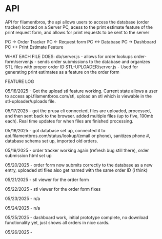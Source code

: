 # API
API for filamentbros, the api allows users to access the database (order tracker) located on a Server PC, acess to the print estimate feature of the print request form, and allows for print requests to be sent to the server

PC -> Order Tracker
PC <- Request form
PC <-> Database
PC -> Dashboard
PC <-> Print Estimate Feature

WHAT EACH FILE DOES:
db/server.js - allows for order lookups
order-form/server.js - sends order submissions to the database and organizes STL files with proper order ID
STL-UPLOADER/server.js - Used for generating print estimates as a feature on the order form

FEATURE LOG

05/16/2025 - Got the upload stl feature working. Current state allows a user to access api.filamentbros.com/stl, upload an stl which is viewable in the stl-uploader/uploads file. 

05/17/2025 - got the prusa cli connected, files are uploaded, processed, and then sent back to the browser. added multiple files (up to five, 100mb each). Real time updates for when files are finished processing. 

05/18/2025 - got database set up, connected it to api.filamentbros.com/status/lookup/(email or phone), sanitizes phone #, database schema set up, imported old orders. 

05/19/2025 - order tracker working again (refresh bug still there), order submission html set up

05/20/2025 - order form now submits correctly to the database as a new entry, uploaded stl files also get named with the same order ID (i think)

05/21/2025 - stl viewer for the order form

05/22/2025 - stl viewer for the order form fixes

05/23/2025 - n/a

05/24/2025 - n/a

05/25/2025 - dashboard work, initial prototype complete, no download functionality yet, just shows all orders in nice cards. 

05/26/2025 - 
